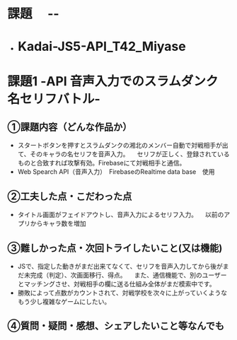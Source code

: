 # 課題　 --
- # Kadai-JS5-API_T42_Miyase
# 課題1 -API 音声入力でのスラムダンク名セリフバトル-

## ①課題内容（どんな作品か）
- スタートボタンを押すとスラムダンクの湘北のメンバー自動で対戦相手が出て、そのキャラの名セリフを音声入力。
　セリフが正しく、登録されているものと合致すれば攻撃有効。Firebaseにて対戦相手と通信。
- Web Spearch API（音声入力）　FirebaseのRealtime data base　使用

## ②工夫した点・こだわった点
- タイトル画面がフェイドアウトし、音声入力によるセリフ入力。
　以前のアプリからキャラ数を増加

## ③難しかった点・次回トライしたいこと(又は機能)
- JSで、指定した動きがまだ出来てなくて、セリフを音声入力してから後がまだ未完成（判定）、次画面移行、得点。
　また、通信機能で、別のユーザーとマッチングさせ、対戦相手の欄に送る仕組み全体がまだ模索中です。
- 勝敗によって点数がカウントされて、対戦学校を次々に上がっていくようなもう少し複雑なゲームにしたい。

## ④質問・疑問・感想、シェアしたいこと等なんでも

